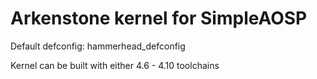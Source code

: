 Arkenstone kernel for SimpleAOSP
===============================================

Default defconfig: hammerhead_defconfig

Kernel can be built with either 4.6 - 4.10 toolchains 
